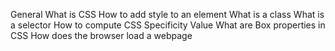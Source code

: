 General What is CSS How to add style to an element What is a class What is a selector How to compute CSS Specificity Value What are Box properties in CSS How does the browser load a webpage